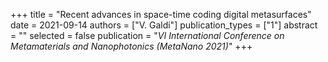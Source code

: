 +++
title = "Recent advances in space-time coding digital metasurfaces"
date = 2021-09-14
authors = ["V. Galdi"]
publication_types = ["1"]
abstract = ""
selected = false
publication = "*VI International Conference on Metamaterials and Nanophotonics (MetaNano 2021)*"
+++

